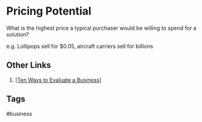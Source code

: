 # Pricing Potential 

What is the highest price a typical purchaser would be willing to spend for a solution?  

e.g. Lollipops sell for $0.05, aircraft carriers sell for billions  

## Other Links
1. [\[Ten Ways to Evaluate a Business\]](../202203182053)

## Tags
#business
